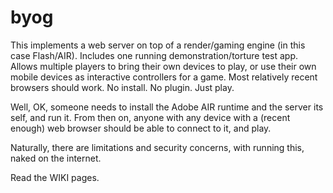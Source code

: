 # byog

This implements a web server on top of a render/gaming engine (in this case Flash/AIR).  Includes one running demonstration/torture test app.  Allows multiple players to bring their own devices to play, or use their own mobile devices as interactive controllers for a game.  Most relatively recent browsers should work.  No install.  No plugin.  Just play.

Well, OK, someone needs to install the Adobe AIR runtime and the server its self, and run it.  From then on, anyone with any device with a (recent enough) web browser should be able to connect to it, and play.

Naturally, there are limitations and security concerns, with running this, naked on the internet.

Read the WIKI pages.
